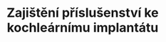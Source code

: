 ---
id: 924fd5a9-fab6-4b68-95f3-fe05ed072a3e
title: "Zajištění příslušenství ke kochleárnímu implantátu"
price: 49000
year: 2012
description: "Příspěvek nadačního fondu pomůže k zakoupení nezbytného technického zařízení pro sluchově postiženou Evu Liberdovou, aktivní sociální pracovnici momentálně působící v neziskové organizaci Slezská diakonie v našem regionu. Díky kochleárnímu implantátu bude moci Eva Liberdová účastnit například hromadných školení a vzdělávacích akcí, a dále tak napomáhat všem sociálně potřebným, s kterými se v rámci své práce setká."
kouskovani: false
locationName: undefined
position:
  lng: 18.2280560116747
  lat: 49.82501946158943
---